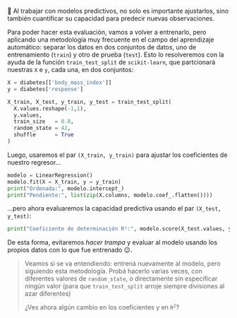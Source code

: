 🔮 Al trabajar con modelos predictivos, no solo es importante ajustarlos, sino también cuantificar su capacidad para predecir nuevas observaciones.

Para poder hacer esta evaluación, vamos a volver a entrenarlo, pero aplicando una metodología  muy frecuente en el campo del aprendizaje automático: separar los datos en dos conjuntos de datos, uno de entrenamiento (`train`) y otro de prueba (`test`). Esto lo resolveremos con la ayuda de la función `train_test_split` de `scikit-learn`, que partcionará nuestras `X` e `y`, cada una, en dos conjuntos: 

```python
X = diabetes[['body_mass_index']]
y = diabetes['response']

X_train, X_test, y_train, y_test = train_test_split(
  X.values.reshape(-1,1),
  y.values,
  train_size   = 0.8,
  random_state = 42,  
  shuffle      = True
)
```                                    

Luego, usaremos el par `(X_train, y_train)` para ajustar los coeficientes de nuestro regresor...

```python
modelo = LinearRegression()
modelo.fit(X = X_train, y = y_train)
print("Ordenada:", modelo.intercept_)
print("Pendiente:", list(zip(X.columns, modelo.coef_.flatten())))
```

...pero ahora evaluaremos la capacidad predictiva usando el par `(X_test, y_test)`:

```python
print("Coeficiente de determinación R²:", modelo.score(X_test.values, y_test))
```

De esta forma, evitaremos _hacer trampa_ y evaluar al modelo usando los propios datos con lo que fue entrenado 😉.

> Veamos si se va entendiendo: entrená nuevamente al modelo, pero siguiendo esta metodología. Probá hacerlo varias veces, con diferentes valores de `random_state`, o directamente sin especificar ningún valor (para que `train_test_split` arroje siempre divisiones al azar diferentes)
>
> ¿Ves ahora algún cambio en los coeficientes y en <code>R<sup>2</sup></code>?
